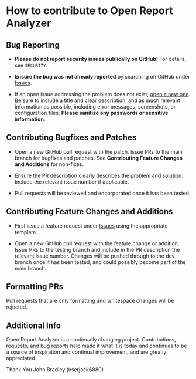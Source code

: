 
# How to contribute to Open Report Analyzer

## **Bug Reporting**

- **Please do not report security issues publically on GitHub!** For details, see `SECURITY`.

- **Ensure the bug was not already reported** by searching on GitHub under [Issues](https://github.com/userjack6880/Open-Report-Analyzer/issues).

- If an open issue addressing the problem does not exist, [open a new one](https://github.com/userjack6880/Open-Report-Analyzer/issues/new). Be sure to include a title and clear description, and as much relevant information as possible, including error messages, screenshots, or configuration files. **Please sanitize any passwords or sensitive information**.

## **Contributing Bugfixes and Patches**

- Open a new GitHub pull request with the patch. Issue PRs to the main branch for bugfixes and patches. See **Contributing Feature Changes and Additions** for non-fixes.

- Ensure the PR description clearly describes the problem and solution. Include the relevant issue number if applicable.

- Pull requests will be reviewed and encorporated once it has been tested.

## **Contributing Feature Changes and Additions**

- First issue a feature request under [Issues](https://github.com/userjack6880/Open-Report-Analyzer/issues/new) using the appropriate template.

- Open a new GitHub pull request with the feature change or addition. Issue PRs to the testing branch and include in the PR description the relevant issue number. Changes will be pushed through to the dev branch once it has been tested, and could possibly become part of the main branch.

## **Formatting PRs**

Pull requests that are only formatting and whitespace changes will be rejected.

## **Additional Info**

Open Report Analyzer is a continually changing project. Contributions, requests, and bug reports help made it what it is today and continues to be a source of inspiration and continual improvement, and are greatly appreciated.

Thank You
John Bradley
(userjack6880)
